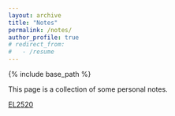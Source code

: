 ```yaml
---
layout: archive
title: "Notes"
permalink: /notes/
author_profile: true
# redirect_from:
#   - /resume
---
```


{% include base_path %}

This page is a collection of some personal notes.

[EL2520](http://tjr16.github.io/files/el2520.pdf) 
